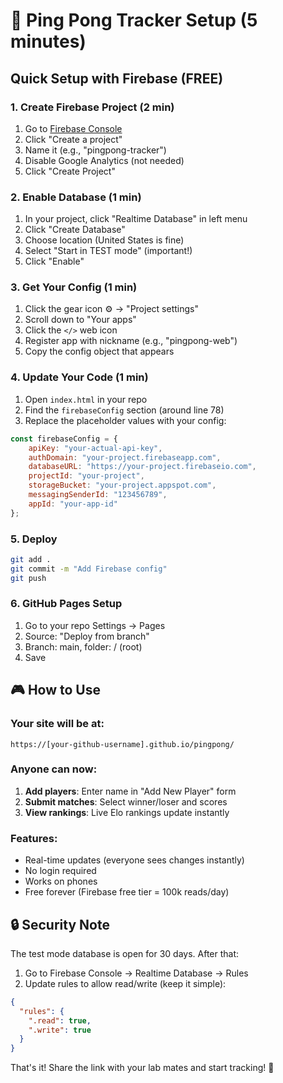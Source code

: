 # 🏓 Ping Pong Tracker Setup (5 minutes)

## Quick Setup with Firebase (FREE)

### 1. Create Firebase Project (2 min)
1. Go to [Firebase Console](https://console.firebase.google.com/)
2. Click "Create a project"
3. Name it (e.g., "pingpong-tracker")
4. Disable Google Analytics (not needed)
5. Click "Create Project"

### 2. Enable Database (1 min)
1. In your project, click "Realtime Database" in left menu
2. Click "Create Database"
3. Choose location (United States is fine)
4. Select "Start in TEST mode" (important!)
5. Click "Enable"

### 3. Get Your Config (1 min)
1. Click the gear icon ⚙️ → "Project settings"
2. Scroll down to "Your apps"
3. Click the `</>` web icon
4. Register app with nickname (e.g., "pingpong-web")
5. Copy the config object that appears

### 4. Update Your Code (1 min)
1. Open `index.html` in your repo
2. Find the `firebaseConfig` section (around line 78)
3. Replace the placeholder values with your config:

```javascript
const firebaseConfig = {
    apiKey: "your-actual-api-key",
    authDomain: "your-project.firebaseapp.com",
    databaseURL: "https://your-project.firebaseio.com",
    projectId: "your-project",
    storageBucket: "your-project.appspot.com",
    messagingSenderId: "123456789",
    appId: "your-app-id"
};
```

### 5. Deploy
```bash
git add .
git commit -m "Add Firebase config"
git push
```

### 6. GitHub Pages Setup
1. Go to your repo Settings → Pages
2. Source: "Deploy from branch"
3. Branch: main, folder: / (root)
4. Save

## 🎮 How to Use

### Your site will be at:
`https://[your-github-username].github.io/pingpong/`

### Anyone can now:
1. **Add players**: Enter name in "Add New Player" form
2. **Submit matches**: Select winner/loser and scores
3. **View rankings**: Live Elo rankings update instantly

### Features:
- Real-time updates (everyone sees changes instantly)
- No login required
- Works on phones
- Free forever (Firebase free tier = 100k reads/day)

## 🔒 Security Note
The test mode database is open for 30 days. After that:
1. Go to Firebase Console → Realtime Database → Rules
2. Update rules to allow read/write (keep it simple):
```json
{
  "rules": {
    ".read": true,
    ".write": true
  }
}
```

That's it! Share the link with your lab mates and start tracking! 🏓